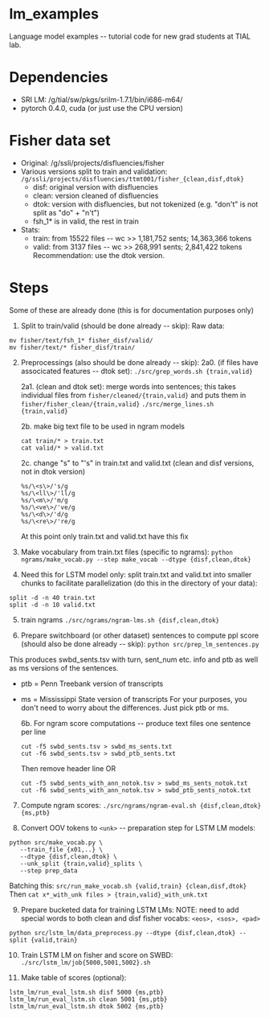 # lm_examples
Language model examples -- tutorial code for new grad students at TIAL lab.

# Dependencies
* SRI LM: /g/tial/sw/pkgs/srilm-1.7.1/bin/i686-m64/
* pytorch 0.4.0, cuda (or just use the CPU version)

# Fisher data set
* Original: /g/ssli/projects/disfluencies/fisher
* Various versions split to train and validation: `/g/ssli/projects/disfluencies/ttmt001/fisher_{clean,disf,dtok}`
    * disf: original version with disfluencies
    * clean: version cleaned of disfluencies
    * dtok: version with disfluencies, but not tokenized (e.g. "don't" is not split as "do" + "n't")
    * fsh_1* is in valid, the rest in train
* Stats: 
    * train: from 15522 files -- wc >> 1,181,752 sents; 14,363,366 tokens
    * valid: from 3137 files -- wc >> 268,991 sents; 2,841,422 tokens
Recommendation: use the dtok version.

# Steps
Some of these are already done (this is for documentation purposes only)
1. Split to train/valid (should be done already -- skip):
Raw data: 
```
mv fisher/text/fsh_1* fisher_disf/valid/
mv fisher/text/* fisher_disf/train/
```

2. Preprocessings (also should be done already -- skip):
    2a0. (if files have associcated features -- dtok set):
    `./src/grep_words.sh {train,valid}`

    2a1. (clean and dtok set): merge words into sentences; this takes individual files from `fisher/cleaned/{train,valid}` and puts them in `fisher/fisher_clean/{train,valid}`
    `./src/merge_lines.sh {train,valid}`

    2b. make big text file to be used in ngram models
    ```
    cat train/* > train.txt
    cat valid/* > valid.txt
    ```

    2c. change "s" to "'s" in train.txt and valid.txt (clean and disf versions, not in dtok version)
    ```
    %s/\<s\>/'s/g
    %s/\<ll\>/'ll/g
    %s/\<m\>/'m/g
    %s/\<ve\>/'ve/g
    %s/\<d\>/'d/g
    %s/\<re\>/'re/g
    ```
    At this point only train.txt and valid.txt have this fix

3. Make vocabulary from train.txt files (specific to ngrams):
`python ngrams/make_vocab.py --step make_vocab --dtype {disf,clean,dtok}`

4. Need this for LSTM model only: split train.txt and valid.txt into smaller chunks to facilitate parallelization (do this in the directory of your data):
```
split -d -n 40 train.txt
split -d -n 10 valid.txt
```

5. train ngrams
`./src/ngrams/ngram-lms.sh {disf,clean,dtok}`

6. Prepare switchboard (or other dataset) sentences to compute ppl score (should also be done already -- skip):
`python src/prep_lm_sentences.py`

This produces swbd_sents.tsv with turn, sent_num etc. info and ptb as well as ms versions of the sentences. 
* ptb = Penn Treebank version of transcripts
* ms = Mississippi State version of transcripts
For your purposes, you don't need to worry about the differences. Just pick ptb or ms.

    6b. For ngram score computations -- produce text files one sentence per line
    ```
    cut -f5 swbd_sents.tsv > swbd_ms_sents.txt
    cut -f6 swbd_sents.tsv > swbd_ptb_sents.txt
    ```
    Then remove header line
    OR
    ```
    cut -f5 swbd_sents_with_ann_notok.tsv > swbd_ms_sents_notok.txt
    cut -f6 swbd_sents_with_ann_notok.tsv > swbd_ptb_sents_notok.txt
    ```

7. Compute ngram scores:
`./src/ngrams/ngram-eval.sh {disf,clean,dtok} {ms,ptb}`

8. Convert OOV tokens to `<unk>` -- preparation step for LSTM LM models:
```
python src/make_vocab.py \
   --train_file {x01,..} \
   --dtype {disf,clean,dtok} \
   --unk_split {train,valid}_splits \
   --step prep_data
```

Batching this:
`src/run_make_vocab.sh {valid,train} {clean,disf,dtok}`
Then `cat x*_with_unk files > {train,valid}_with_unk.txt`

9. Prepare bucketed data for training LSTM LMs:
NOTE: need to add special words to both clean and disf fisher vocabs: 
`<eos>, <sos>, <pad>`

`python src/lstm_lm/data_preprocess.py --dtype {disf,clean,dtok} --split {valid,train}`

10. Train LSTM LM on fisher and score on SWBD:
`./src/lstm_lm/job{5000,5001,5002}.sh`

11. Make table of scores (optional):
```
lstm_lm/run_eval_lstm.sh disf 5000 {ms,ptb}
lstm_lm/run_eval_lstm.sh clean 5001 {ms,ptb}
lstm_lm/run_eval_lstm.sh dtok 5002 {ms,ptb}
```


